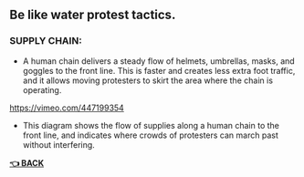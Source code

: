 ## Be like water protest tactics.

### SUPPLY CHAIN: 
- A human chain delivers a steady flow of helmets, umbrellas, masks, and goggles to the front line. This is faster and creates less extra foot traffic, and it allows moving protesters to skirt the area where the chain is operating.

https://vimeo.com/447199354

- This diagram shows the flow of supplies along a human chain to the front line, and indicates where crowds of protesters can march past without interfering.




__[:point_left: BACK](README.md)__

